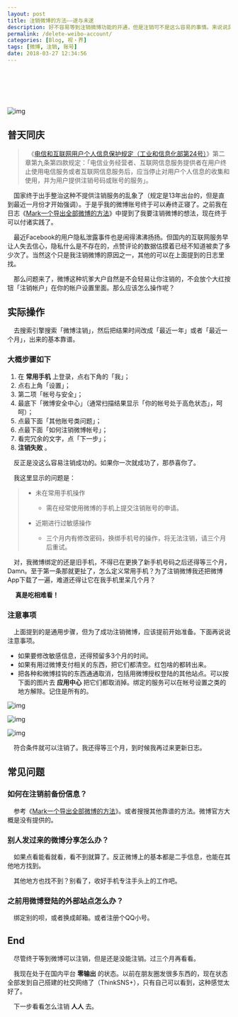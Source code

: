```yaml
---
layout: post
title: 注销微博的方法——遂与未遂
description: 好不容易等到注销微博功能的开通，但是注销可不是这么容易的事情。来说说具体情况吧。
permalink: /delete-weibo-account/
categories: [Blog, 视・界]
tags: [微博, 注销, 账号]
date: 2018-03-27 12:34:56
---
```


# 　

![img]({{site.img-hosting}}/Pic4Post/delete-weibo-account/2018-03-27-weibo.png "topic pic")

## 普天同庆

> 　《[电信和互联网用户个人信息保护规定（工业和信息化部第24号）](http://www.miit.gov.cn/n1146295/n1146557/n1146619/c4700556/content.html)》第二章第九条第四款规定：「电信业务经营者、互联网信息服务提供者在用户终止使用电信服务或者互联网信息服务后，应当停止对用户个人信息的收集和使用，并为用户提供注销号码或账号的服务」。

　国家终于出手整治这种不提供注销服务的乱象了（规定是13年出台的，但是直到最近一月份才开始强调）。于是乎我的微博账号终于可以寿终正寝了。之前我在日志《[Mark一个导出全部微博的方法](../weibo-export/)》中提到了我要注销微博的想法，现在终于可以付诸实践了。

　最近Facebook的用户隐私泄露事件也是闹得沸沸扬扬。但国内的互联网服务早让人失去信心，隐私什么是不存在的，点赞评论的数据估摸着已经不知道被卖了多少次了。当然这个只是我注销微博的原因之一，其他的可以在上面提到的日志里找。

　那么问题来了，微博这种坑爹大户自然是不会轻易让你注销的，不会放个大红按钮「注销帐户」在你的帐户设置里面。那么应该怎么操作呢？

## 实际操作

　去搜索引擎搜索「微博注销」，然后把结果时间改成「最近一年」或者「最近一个月」，出来的基本靠谱。

### 大概步骤如下

1.  在 **常用手机** 上登录，点右下角的「我」；
2.  点右上角「设置」；
3.  第二项「帐号与安全」；
4.  最底下「微博安全中心」（通常扫描结果显示「你的帐号处于高危状态」，呵呵）；
5.  点最下面「其他账号类问题」；
6.  点最下面「如何注销微博帐号」；
7.  看完冗余的文字，点「下一步」；
8.  **注销失败** 。

　反正是没这么容易注销成功的。如果你一次就成功了，那恭喜你了。

　我这里显示的问题是：

> -   未在常用手机操作
>     -   需在经常使用微博的手机上提交注销账号的申请。
> 
> -   近期进行过敏感操作
>     -   三个月内有修改密码，换绑手机号的操作，将无法注销，请三个月后重试。

　对，我微博绑定的还是旧手机，不得已在更换了新手机号码之后还得等三个月，Damn。至于第一条那就更扯了，怎么定义常用手机？为了注销微博我还把微博App下载了一遍，难道还得让它在我手机里呆几个月？

　 **真是吃相难看！**

### 注意事项

　上面提到的是通用步骤，但为了成功注销微博，应该提前开始准备。下面再说说注意事项。

-   如果要修改敏感信息，还得预留多3个月的时间。
-   如果有用过微博支付相关的东西，把它们都清空。红包啥的都转出来。
-   把各种和微博挂钩的东西通通取消，包括用微博授权登陆的其他站点。可以按下面的图片去 **应用中心** 把它们都取消掉。绑定的服务可以在帐号设置之类的地方解除。记住是所有的。

![img]({{site.img-hosting}}/Pic4Post/delete-weibo-account/app-auth-1.png "app auth 1")

![img]({{site.img-hosting}}/Pic4Post/delete-weibo-account/app-auth-2.png "app auth 2")

![img]({{site.img-hosting}}/Pic4Post/delete-weibo-account/app-auth-3.png "app auth 3")

　符合条件就可以注销了。我还得等三个月，到时候我再过来更新日志。

## 常见问题

### 如何在注销前备份信息？

　参考《[Mark一个导出全部微博的方法](../weibo-export/)》。或者搜搜其他靠谱的方法。微博官方大概是没有提供的。

### 别人发过来的微博分享怎么办？

　如果点看能看就看，看不到就算了。反正微博上的基本都是二手信息，也能在其他地方找到。

　其他地方也找不到？别看了，收好手机专注手头上的工作吧。

### 之前用微博登陆的外部站点怎么办？

　绑定别的呗，或者换成邮箱。或者注册个QQ小号。

## End

　尽管终于等到微博可以注销，但是还是没能注销。过三个月再看看。

　我现在处于在国内平台 **零输出** 的状态。以前在朋友圈发很多东西的，现在状态全部发到自己搭建的社交网络了（ThinkSNS+），只有自己可以看到，这种感觉太好了。

　下一步看看怎么注销 **人人** 去。
